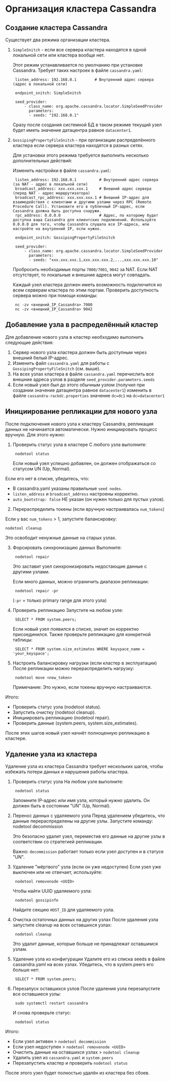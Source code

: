 Организация кластера Cassandra
==============================

Создание кластера Cassandra
---------------------------
Существует два режима организации кластера.

1. `SimpleSnitch` - если все сервера кластера находятся в одной локальной сети или кластера вообще нет.
    
	Этот режим устанавливается по умолчанию при установке Cassandra. 
	Требует таких настроек в файле `cassandra.yaml`:
	
		listen_address: 192.168.0.1        # Внутренний адрес сервера (адрес в локальной сети)

		endpoint_snitch: SimpleSnitch

		seed_provider:
			- class_name: org.apache.cassandra.locator.SimpleSeedProvider
			  parameters:
			  - seeds: "192.168.0.1"

	Сразу после создания системной БД в таком режиме текущий узел будет иметь значение датацентра равное `datacenter1`.
	

2. `GossipingPropertyFileSnitch` - при организации распределённого кластера если сервера кластера находятся в разных сетях.

	Для установки этого режима требуется выполнить несколько дополнительных действий: 
	
	Изменить настройки в файле `cassandra.yaml`:
	
		listen_address: 192.168.0.1          # Внутренний адрес сервера (за NAT - адрес в локальной сети)
		broadcast_address: xxx.xxx.xxx.1     # Внешний адрес сервера (перед NAT - адрес маршрутизатора)
		broadcast_rpc_address: xxx.xxx.xxx.1 # Внешний IP-адрес для взаимодействия с клиентами и другими узлами через RPC (Remote Procedure Call). Установите его в публичный IP-адрес, если Cassandra должна быть доступна снаружи.
		rpc_address: 0.0.0.0                 # Адрес, по которому будет доступна ваша Cassandra для клиентских подключений. Используйте 0.0.0.0 для того, чтобы Cassandra слушала все IP-адреса, или настройте на внутренний IP, если нужно.

		endpoint_snitch: GossipingPropertyFileSnitch

		seed_provider:
			- class_name: org.apache.cassandra.locator.SimpleSeedProvider
			  parameters:
			  - seeds: "xxx.xxx.xxx.1,xxx.xxx.xxx.2,...,xxx.xxx.xxx.10"

	Пробросить необходимые порты `7000/7001`, `9042` за NAT. Если NAT отсутствует, то локальные и внешние адреса могут совпадать.
	
	Каждый узел кластера должен иметь возможность подключится ко всем серверам кластера по этим портам.
	Проверить доступность сервера можно при помощи команды:

		nc -zv <внешний_IP_Cassandra> 7000
		nc -zv <внешний_IP_Cassandra> 9042

		
Добавление узла в распределённый кластер
----------------------------------------
Для добавление нового узла в кластер необходимо выполнить следующие действия:

1. Сервер нового узла кластера должен быть доступным через внешний белый IP-адрес.
2. Изменить файл `cassandra.yaml` для работы с `GossipingPropertyFileSnitch` (см. выше).
3. На всех узлах кластера в файле `cassandra.yaml` перечислить все внешние адреса узлов в разделе `seed_provider.parameters.seeds`
4. Если новый узел был до этого обычным узлом (получил при создании значение датацентра равное `datacenter1`) 
   изменить в файле `cassandra-rackdc.properties` значение `dc=dc1` на `dc=datacenter1`

Инициирование репликации для нового узла
----------------------------------------
После подключения нового узла к кластеру Cassandra, репликация данных не начинается автоматически. Нужно инициировать процесс вручную.
Для этого нужно:

1. Проверить статус узла в кластере
   С любого узла выполните:
		
		nodetool status

   Если новый узел успешно добавлен, он должен отображаться со статусом UN (Up, Normal).

Если его нет в списке, убедитесь, что:

- В cassandra.yaml указаны правильные `seed nodes`.
- `listen_address` и `broadcast_address` настроены корректно.
- `auto_bootstrap: false` НЕ указан (он нужен только для пустых узлов).

2. Перераспределить токены (если вручную настраивалась `num_tokens`)

Если у вас `num_tokens` > 1, запустите балансировку:
	
	nodetool cleanup

Это освободит ненужные данные на старых узлах.

3. Форсировать синхронизацию данных
   Выполните:

		nodetool repair

   Это заставит узел синхронизировать недостающие данные с другими узлами.

   Если много данных, можно ограничить диапазон репликации:

		nodetool repair -pr

   (`-pr` = только primary range для этого узла)

4. Проверить репликацию
   Запустите на любом узле:

		SELECT * FROM system.peers;

   Если новый узел появился в списке, значит он корректно присоединился.
   Также проверьте репликацию для конкретной таблицы:

		SELECT * FROM system.size_estimates WHERE keyspace_name = 'your_keyspace';

5. Настроить балансировку нагрузки (если кластер в эксплуатации)
   После репликации можно перераспределить нагрузку:

		nodetool move <new_token>

   Примечание: Это нужно, если токены вручную настраиваются.

Итого:
- Проверить статус узла (nodetool status).
- Запустить очистку (nodetool cleanup).
- Инициировать репликацию (nodetool repair).
- Проверить данные (system.peers, system.size_estimates).

После этих шагов новый узел начнёт полноценную репликацию в кластере.


Удаление узла из кластера
-------------------------
Удаление узла из кластера Cassandra требует нескольких шагов, чтобы избежать потери данных и нарушения работы кластера.

1. Проверить статус узла
   На любом узле выполните:
		
		nodetool status

   Запомните IP-адрес или имя узла, который нужно удалить. Он должен быть в состоянии "UN" (Up, Normal).

2. Перенос данных с удаляемого узла
   Перед удалением убедитесь, что данные перераспределены на другие узлы.
   Запустите команду:
		nodetool decommission

   Это безопасно удалит узел, переместив его данные на другие узлы в соответствии со стратегией репликации.

   Важно: `decommission` работает только если узел доступен и в статусе "UN".

3. Удаление "мёртвого" узла (если он уже недоступен)
   Если узел уже выключен или не отвечает, используйте:

		nodetool removenode <UUID>
   
   Чтобы найти UUID удаляемого узла:

		nodetool gossipinfo

   Найдите секцию `HOST_ID` для удаляемого узла.

4. Очистка остаточных данных на других узлах
   После удаления узла запустите cleanup на всех оставшихся узлах:

		nodetool cleanup

   Это удалит данные, которые больше не принадлежат оставшимся узлам.

5. Удаление узла из конфигурации
   Удалите его из списка seeds в файле cassandra.yaml на всех узлах.
   Убедитесь, что в system.peers его больше нет:
		
		SELECT * FROM system.peers;

6. Перезапуск оставшихся узлов
   После удаления узла перезапустите все оставшиеся узлы:
		
		sudo systemctl restart cassandra

   И снова проверьте статус:

		nodetool status

Итого:
- Если узел активен > `nodetool decommission`
- Если узел недоступен > `nodetool removenode <UUID>`
- Очистить данные на оставшихся узлах > `nodetool cleanup`
- Удалить узел из `cassandra.yaml` и `system.peers`
- Перезапустить кластер и проверить `nodetool status`

После этого узел будет полностью удалён из кластера без сбоев.  